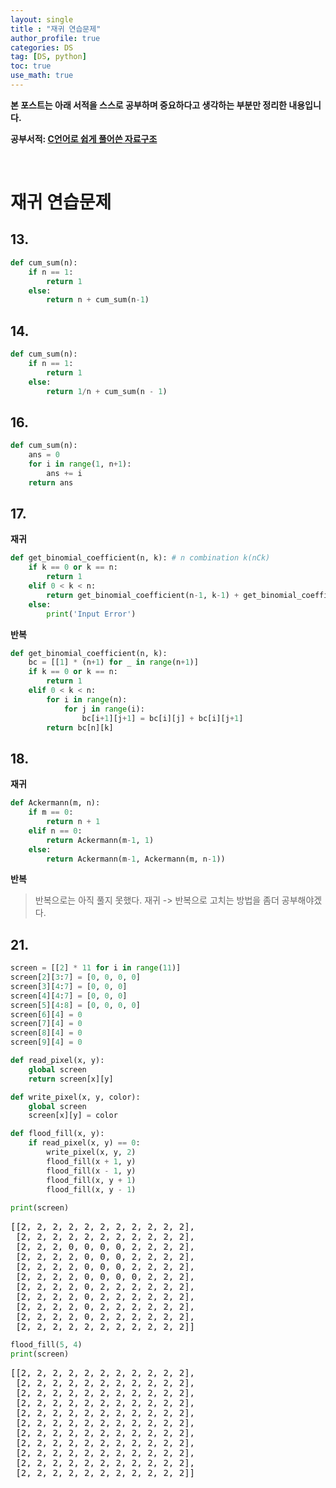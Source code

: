 ```yaml
---
layout: single
title : "재귀 연습문제"
author_profile: true
categories: DS
tag: [DS, python] 
toc: true
use_math: true
---
```




**본 포스트는 아래 서적을 스스로 공부하며 중요하다고 생각하는 부분만 정리한 내용입니다.**

**공부서적: [C언어로 쉽게 풀어쓴 자료구조](https://book.naver.com/bookdb/book_detail.naver?bid=14566230)**



<br>

# 재귀 연습문제



## 13.

```python
def cum_sum(n):
    if n == 1:
        return 1
    else:
        return n + cum_sum(n-1)
```



## 14.

```python
def cum_sum(n):
    if n == 1:
        return 1
    else:
        return 1/n + cum_sum(n - 1)
```



## 16.

```python
def cum_sum(n):
    ans = 0
    for i in range(1, n+1):
        ans += i
    return ans
```



## 17.

**재귀**

```python
def get_binomial_coefficient(n, k): # n combination k(nCk)
    if k == 0 or k == n:
        return 1
    elif 0 < k < n:
        return get_binomial_coefficient(n-1, k-1) + get_binomial_coefficient(n-1, k)
    else:
        print('Input Error')
```

**반복**

```python
def get_binomial_coefficient(n, k):
    bc = [[1] * (n+1) for _ in range(n+1)]
    if k == 0 or k == n:
        return 1
    elif 0 < k < n:
        for i in range(n):
            for j in range(i):
                bc[i+1][j+1] = bc[i][j] + bc[i][j+1]
        return bc[n][k]
```



## 18.

**재귀**

```python
def Ackermann(m, n):
    if m == 0:
        return n + 1
    elif n == 0:
        return Ackermann(m-1, 1)
    else:
        return Ackermann(m-1, Ackermann(m, n-1))
```

**반복**

> 반복으로는 아직 풀지 못했다. 재귀 -> 반복으로 고치는 방법을 좀더 공부해야겠다.



## 21.

```python
screen = [[2] * 11 for i in range(11)]
screen[2][3:7] = [0, 0, 0, 0]
screen[3][4:7] = [0, 0, 0]
screen[4][4:7] = [0, 0, 0]
screen[5][4:8] = [0, 0, 0, 0]
screen[6][4] = 0
screen[7][4] = 0
screen[8][4] = 0
screen[9][4] = 0

def read_pixel(x, y):
    global screen
    return screen[x][y]

def write_pixel(x, y, color):
    global screen
    screen[x][y] = color

def flood_fill(x, y):
    if read_pixel(x, y) == 0:
        write_pixel(x, y, 2)
        flood_fill(x + 1, y)
        flood_fill(x - 1, y)
        flood_fill(x, y + 1)
        flood_fill(x, y - 1)
      
print(screen)
```

<pre>
[[2, 2, 2, 2, 2, 2, 2, 2, 2, 2, 2],
 [2, 2, 2, 2, 2, 2, 2, 2, 2, 2, 2],
 [2, 2, 2, 0, 0, 0, 0, 2, 2, 2, 2],
 [2, 2, 2, 2, 0, 0, 0, 2, 2, 2, 2],
 [2, 2, 2, 2, 0, 0, 0, 2, 2, 2, 2],
 [2, 2, 2, 2, 0, 0, 0, 0, 2, 2, 2],
 [2, 2, 2, 2, 0, 2, 2, 2, 2, 2, 2],
 [2, 2, 2, 2, 0, 2, 2, 2, 2, 2, 2],
 [2, 2, 2, 2, 0, 2, 2, 2, 2, 2, 2],
 [2, 2, 2, 2, 0, 2, 2, 2, 2, 2, 2],
 [2, 2, 2, 2, 2, 2, 2, 2, 2, 2, 2]]
</pre>



```python
flood_fill(5, 4)
print(screen)
```

<pre>
[[2, 2, 2, 2, 2, 2, 2, 2, 2, 2, 2],
 [2, 2, 2, 2, 2, 2, 2, 2, 2, 2, 2],
 [2, 2, 2, 2, 2, 2, 2, 2, 2, 2, 2],
 [2, 2, 2, 2, 2, 2, 2, 2, 2, 2, 2],
 [2, 2, 2, 2, 2, 2, 2, 2, 2, 2, 2],
 [2, 2, 2, 2, 2, 2, 2, 2, 2, 2, 2],
 [2, 2, 2, 2, 2, 2, 2, 2, 2, 2, 2],
 [2, 2, 2, 2, 2, 2, 2, 2, 2, 2, 2],
 [2, 2, 2, 2, 2, 2, 2, 2, 2, 2, 2],
 [2, 2, 2, 2, 2, 2, 2, 2, 2, 2, 2],
 [2, 2, 2, 2, 2, 2, 2, 2, 2, 2, 2]]
</pre>

